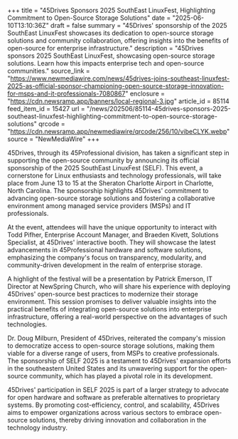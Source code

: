 +++
title = "45Drives Sponsors 2025 SouthEast LinuxFest, Highlighting Commitment to Open-Source Storage Solutions"
date = "2025-06-10T13:10:36Z"
draft = false
summary = "45Drives' sponsorship of the 2025 SouthEast LinuxFest showcases its dedication to open-source storage solutions and community collaboration, offering insights into the benefits of open-source for enterprise infrastructure."
description = "45Drives sponsors 2025 SouthEast LinuxFest, showcasing open-source storage solutions. Learn how this impacts enterprise tech and open-source communities."
source_link = "https://www.newmediawire.com/news/45drives-joins-southeast-linuxfest-2025-as-official-sponsor-championing-open-source-storage-innovation-for-msps-and-it-professionals-7080867"
enclosure = "https://cdn.newsramp.app/banners/local-regional-3.jpg"
article_id = 85114
feed_item_id = 15427
url = "/news/202506/85114-45drives-sponsors-2025-southeast-linuxfest-highlighting-commitment-to-open-source-storage-solutions"
qrcode = "https://cdn.newsramp.app/newmediawire/qrcode/256/10/vibeCLYK.webp"
source = "NewMediaWire"
+++

<p>45Drives, through its 45Professional division, has taken a significant step in supporting the open-source community by announcing its official sponsorship of the 2025 SouthEast LinuxFest (SELF). This event, a cornerstone for Linux enthusiasts and technology professionals, will take place from June 13 to 15 at the Sheraton Charlotte Airport in Charlotte, North Carolina. The sponsorship highlights 45Drives' commitment to advancing open-source storage solutions and fostering a collaborative environment among managed service providers (MSPs) and IT professionals.</p><p>At the event, attendees will have the unique opportunity to interact with Todd Pifher, Enterprise Account Manager, and Braeden Kivett, Solutions Specialist, at 45Drives' interactive booth. They will showcase the latest advancements in 45Professional hardware and software solutions, emphasizing the company's focus on transparency, modularity, and community-driven development in the realm of enterprise storage.</p><p>A highlight of the festival will be a presentation by Patrick Emerson, IT Director at NewSpring Church, who will share his experience with deploying 45Drives' open-source best practices to modernize their storage environment. This session promises to deliver valuable insights into the practical benefits of integrating open-source solutions into enterprise infrastructure, offering a real-world perspective on the advantages of such technologies.</p><p>Dr. Doug Milburn, President of 45Drives, reiterated the company's mission to democratize access to open-source storage solutions, making them viable for a diverse range of users, from MSPs to creative professionals. The sponsorship of SELF 2025 is a testament to 45Drives' expansion efforts in the southeastern United States and its unwavering support for the open-source community, which has played a pivotal role in its development.</p><p>45Drives' participation in SELF 2025 is part of a larger strategy to advocate for open hardware and software as preferable alternatives to proprietary systems. By promoting cost-efficiency, control, and scalability, 45Drives aims to empower organizations across various sectors to embrace open-source solutions, thereby driving innovation and collaboration in the technology industry.</p>